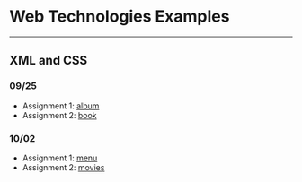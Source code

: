 # Web Technologies Examples

---

## XML and CSS

### 09/25
* Assignment 1: [album](/album) 
* Assignment 2: [book](/book)

### 10/02
* Assignment 1: [menu](/menu) 
* Assignment 2: [movies](/movies)